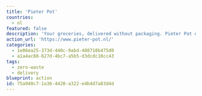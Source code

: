 ```yaml
---
title: 'Pieter Pot'
countries:
  - nl
featured: false
description: 'Your groceries, delivered without packaging. Pieter Pot delivers your groceries with a cargo bike in beautiful glass jars in The Netherlands. Empty pot? Then we fill it again. This is how we make it fun and easy to do shopping without all those unnecessary (plastic) packaging. That''s nice, right?'
action_url: 'https://www.pieter-pot.nl/'
categories:
  - 1e06ea25-373d-440c-9abd-408710b475d0
  - a1a4ac88-627d-4bc7-a5b5-d3dcdc10cc43
tags:
  - zero-waste
  - delivery
blueprint: action
id: 75a940c7-1a36-4420-a322-e4b4d7a83d4d
---
```

